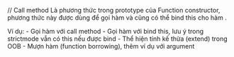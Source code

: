 // Call method
Là phương thức trong prototype của Function constructor, phương thức này được dùng để gọi hàm và cũng có thể bind this cho hàm .

Ví dụ: 
    - Gọi hàm với call method
    - Gọi hàm với bind this, lưu ý trong strictmode vẫn có this nếu được bind
    - Thể hiện tính kế thừa (extend) trong OOB
    - Mượn hàm (function borrowing), thêm ví dụ với argument


